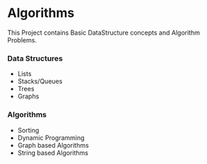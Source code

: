 # Algorithms
This Project contains Basic DataStructure concepts and Algorithm Problems.

### Data Structures
- Lists
- Stacks/Queues
- Trees
- Graphs

### Algorithms
- Sorting
- Dynamic Programming
- Graph based Algorithms
- String based Algorithms
